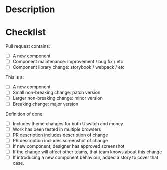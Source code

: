 # Description

<!-- Explain the purpose of this Pull Request. -->

# Checklist

Pull request contains:

- [ ] A new component
- [ ] Component maintenance: improvement / bug fix / etc
- [ ] Component library change: storybook / webpack / etc

This is a:

- [ ] A new component
- [ ] Small non-breaking change: patch version
- [ ] Larger non-breaking change: minor version
- [ ] Breaking change: major version

Definition of done:

- [ ] Includes theme changes for both Uswitch and money
- [ ] Work has been tested in multiple browsers
- [ ] PR description includes description of change
- [ ] PR description includes screenshot of change
- [ ] If new component, designer has approved screenshot
- [ ] If the change will affect other teams, that team knows about this change
- [ ] If introducing a new component behaviour, added a story to cover that case.
